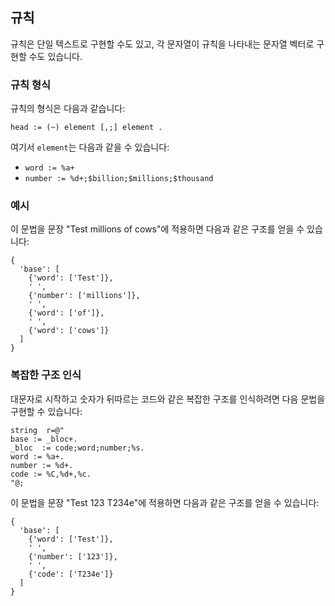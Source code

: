 ## 규칙

규칙은 단일 텍스트로 구현할 수도 있고, 각 문자열이 규칙을 나타내는 문자열 벡터로 구현할 수도 있습니다.

### 규칙 형식

규칙의 형식은 다음과 같습니다:

```
head := (~) element [,;] element .
```

여기서 `element`는 다음과 같을 수 있습니다:
- `word := %a+`
- `number := %d+;$billion;$millions;$thousand`

### 예시

이 문법을 문장 "Test millions of cows"에 적용하면 다음과 같은 구조를 얻을 수 있습니다:

```
{
  'base': [
    {'word': ['Test']},
    ' ',
    {'number': ['millions']},
    ' ',
    {'word': ['of']},
    ' ',
    {'word': ['cows']}
  ]
}
```

### 복잡한 구조 인식

대문자로 시작하고 숫자가 뒤따르는 코드와 같은 복잡한 구조를 인식하려면 다음 문법을 구현할 수 있습니다:

```
string  r=@" 
base := _bloc+.  
_bloc  := code;word;number;%s.  
word := %a+.  
number := %d+.  
code := %C,%d+,%c.  
"@;
```

이 문법을 문장 "Test 123 T234e"에 적용하면 다음과 같은 구조를 얻을 수 있습니다:

```
{
  'base': [
    {'word': ['Test']},
    ' ',
    {'number': ['123']},
    ' ',
    {'code': ['T234e']}
  ]
}
```